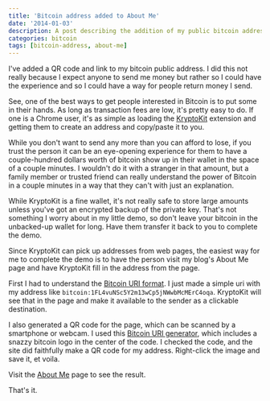 ```yaml
---
title: 'Bitcoin address added to About Me'
date: '2014-01-03'
description: A post describing the addition of my public bitcoin address to my About Me page
categories: bitcoin
tags: [bitcoin-address, about-me]
---
```


I've added a QR code and link to my bitcoin public address.  I did this
not really because I expect anyone to send me money but rather so I
could have the experience and so I could have a way for people return
money I send.

See, one of the best ways to get people interested in Bitcoin is to put
some in their hands.  As long as transaction fees are low, it's pretty
easy to do.  If one is a Chrome user, it's as simple as loading the
[KryptoKit](https://chrome.google.com/webstore/detail/kryptokit/lhhipingoaiddcoalochnbjlkifbpmoj?hl=en)
extension and getting them to create an address and copy/paste it to
you.

While you don't want to send any more than you can afford to lose, if
you trust the person it can be an eye-opening experience for them to
have a couple-hundred dollars worth of bitcoin show up in their wallet
in the space of a couple minutes.  I wouldn't do it with a stranger in
that amount, but a family member or trusted friend can really understand
the power of Bitcoin in a couple minutes in a way that they can't with
just an explanation.

While KryptoKit is a fine wallet, it's not really safe to store large
amounts unless you've got an encrypted backup of the private key.
That's not something I worry about in my little demo, so don't leave
your bitcoin in the unbacked-up wallet for long.  Have them transfer it
back to you to complete the demo.

Since KryptoKit can pick up addresses from web pages, the easiest way
for me to complete the demo is to have the person visit my blog's About
Me page and have KryptoKit fill in the address from the page.

First I had to understand the [Bitcoin URI
format](https://github.com/bitcoin/bips/blob/master/bip-0021.mediawiki).
I just made a simple uri with my address like
`bitcoin:1FL4vuNSc5Y2m13wCp5jNWwbMcMErC4oqa`.  KryptoKit will see that
in the page and make it available to the sender as a clickable
destination.

I also generated a QR code for the page, which can be scanned by a
smartphone or webcam.  I used this [Bitcoin URI
generator](http://qr.ma.eatgold.com/index.php), which includes a snazzy
bitcoin logo in the center of the code.  I checked the code, and the
site did faithfully make a QR code for my address.  Right-click the
image and save it, et voila.

Visit the [About Me](/about) page to see the result.

That's it.
